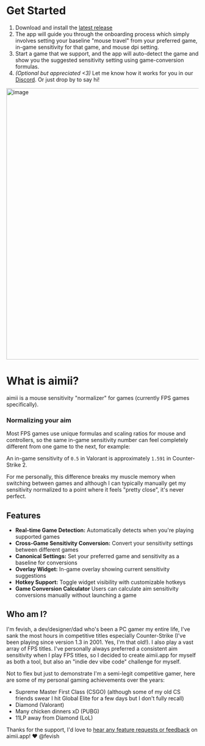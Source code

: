 # Get Started

1. Download and install the [latest release](https://github.com/fevish/aimii/releases/latest)
2. The app will guide you through the onboarding process which simply involves setting your baseline "mouse travel" from your preferred game, in-game sensitivity for that game, and mouse dpi setting.
3. Start a game that we support, and the app will auto-detect the game and show you the suggested sensitivity setting using game-conversion formulas.   
4. _(Optional but appreciated <3)_ Let me know how it works for you in our [Discord](https://discord.gg/Nj2Xj3W4eY). Or just drop by to say hi!

<img width="1298" height="710" alt="image" src="https://github.com/user-attachments/assets/a81c3d3f-2d85-48b7-a05f-a57c340893f9" />

# What is aimii?

aimii is a mouse sensitivity "normalizer" for games (currently FPS games specifically).

### Normalizing your aim
Most FPS games use unique formulas and scaling ratios for mouse and controllers, so the same in-game sensitivity number can feel completely different from one game to the next, for example:

An in-game sensitivity of `0.5` in Valorant is approximately `1.591` in Counter-Strike 2.

For me personally, this difference breaks my muscle memory when switching between games and although I can typically manually get my sensitivity normalized to a point where it feels "pretty close", it's never perfect.

## Features

- **Real-time Game Detection:** Automatically detects when you're playing supported games
- **Cross-Game Sensitivity Conversion:** Convert your sensitivity settings between different games
- **Canonical Settings:** Set your preferred game and sensitivity as a baseline for conversions
- **Overlay Widget:** In-game overlay showing current sensitivity suggestions
- **Hotkey Support:** Toggle widget visibility with customizable hotkeys
- **Game Conversion Calculator** Users can calculate aim sensitivity conversions manually without launching a game

## Who am I?
I'm fevish, a dev/designer/dad who's been a PC gamer my entire life, I've sank the most hours in competitive titles especially Counter-Strike (I've been playing since version 1.3 in 2001. Yes, I'm that old!). I also play a vast array of FPS titles. I've personally always preferred a consistent aim sensitivity when I play FPS titles, so I decided to create aimii.app for myself as both a tool, but also an "indie dev vibe code" challenge for myself.

Not to flex but just to demonstrate I'm a semi-legit competitive gamer, here are some of my personal gaming achievements over the years:
- Supreme Master First Class (CSGO) (although some of my old CS friends swear I hit Global Elite for a few days but I don't fully recall)
- Diamond (Valorant)
- Many chicken dinners xD (PUBG)
- 11LP away from Diamond (LoL)

Thanks for the support, I'd love to [hear any feature requests or feedback](https://discord.gg/Nj2Xj3W4eY) on aimii.app! ❤️ @fevish
